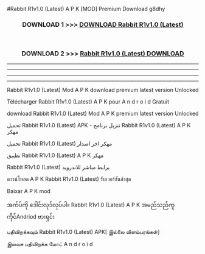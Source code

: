 #Rabbit R1v1.0 (Latest) A P K [MOD] Premium Download g8dhy



<div align="center">

<h3>DOWNLOAD 1 >>> <a href="https://teeasianyam.web.app?sq=Rabbit R1v1.0 (Latest)">DOWNLOAD Rabbit R1v1.0 (Latest) </a></h3><br>

<h3>DOWNLOAD 2 >>> <a href="https://teeasianyam.web.app?sq=Rabbit R1v1.0 (Latest) ">Rabbit R1v1.0 (Latest)  DOWNLOAD </a></h3>

</div>


----------------------------------------------------------

----------------------------------------------------------

----------------------------------------------------------

----------------------------------------------------------


Rabbit R1v1.0 (Latest)  Mod A P K download premium latest version Unlocked

Télécharger Rabbit R1v1.0 (Latest)  A P K pour A n d r o i d Gratuit

download Rabbit R1v1.0 (Latest)  Mod A P K premium latest version Unlocked

تحميل Rabbit R1v1.0 (Latest)  APK - تنزيل برنامج Rabbit R1v1.0 (Latest)  A P K مهكر

تحميل Rabbit R1v1.0 (Latest)  مهكر اخر اصدار

تطبيق Rabbit R1v1.0 (Latest)  A P K مهكر

Rabbit R1v1.0 (Latest)  برابط مباشر للاندرويد

ดาวน์โหลด A P K Rabbit R1v1.0 (Latest)  รับเวอร์ชันล่าสุด

Baixar A P K mod

အက်ပ်ကို ဒေါင်းလုဒ်လုပ်ပါ။ Rabbit R1v1.0 (Latest)  A P K အမည်သည်ကူကိုင်Andriod ဗားရှင်း

பதிவிறக்கவும் Rabbit R1v1.0 (Latest)  APK[ இல்லை விளம்பரங்கள்] 
 
இலவச பதிவிறக்க மோட் A n d r o i d



